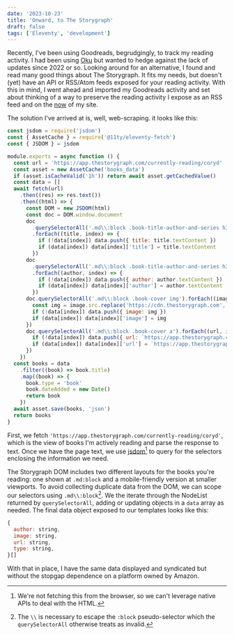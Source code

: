 ```yaml
---
date: '2023-10-23'
title: 'Onward, to The Storygraph'
draft: false
tags: ['Eleventy', 'development']
---
```


Recently, I've been using Goodreads, begrudgingly, to track my reading activity. I had been using [Oku](https://oku.club) but wanted to hedge against the lack of updates since 2022 or so. Looking around for an alternative, I found and read many good things about The Storygraph. It fits my needs, but doesn't (yet) have an API or RSS/Atom feeds exposed for your reading activity. With this in mind, I went ahead and imported my Goodreads activity and set about thinking of a way to preserve the reading activity I expose as an RSS feed and on the [now](https://coryd.dev/now) of my site.<!-- excerpt -->

The solution I've arrived at is, well, web-scraping. it looks like this:

```javascript
const jsdom = require('jsdom')
const { AssetCache } = require('@11ty/eleventy-fetch')
const { JSDOM } = jsdom

module.exports = async function () {
  const url = 'https://app.thestorygraph.com/currently-reading/coryd'
  const asset = new AssetCache('books_data')
  if (asset.isCacheValid('1h')) return await asset.getCachedValue()
  const data = []
  await fetch(url)
    .then((res) => res.text())
    .then((html) => {
      const DOM = new JSDOM(html)
      const doc = DOM.window.document
      doc
        .querySelectorAll('.md\\:block .book-title-author-and-series h3 > a')
        .forEach((title, index) => {
          if (!data[index]) data.push({ title: title.textContent })
          if (data[index]) data[index]['title'] = title.textContent
        })
      doc
        .querySelectorAll('.md\\:block .book-title-author-and-series h3 p:last-of-type > a')
        .forEach((author, index) => {
          if (!data[index]) data.push({ author: author.textContent })
          if (data[index]) data[index]['author'] = author.textContent
        })
      doc.querySelectorAll('.md\\:block .book-cover img').forEach((image, index) => {
        const img = image.src.replace('https://cdn.thestorygraph.com', 'https://cd-books.b-cdn.net')
        if (!data[index]) data.push({ image: img })
        if (data[index]) data[index]['image'] = img
      })
      doc.querySelectorAll('.md\\:block .book-cover a').forEach((url, index) => {
        if (!data[index]) data.push({ url: `https://app.thestorygraph.com${url.href}` })
        if (data[index]) data[index]['url'] = `https://app.thestorygraph.com${url.href}`
      })
    })
  const books = data
    .filter((book) => book.title)
    .map((book) => {
      book.type = 'book'
      book.dateAdded = new Date()
      return book
    })
  await asset.save(books, 'json')
  return books
}
```

First, we fetch `'https://app.thestorygraph.com/currently-reading/coryd'`, which is the view of books I'm actively reading and parse the response to text. Once we have the page text, we use [jsdom](https://github.com/jsdom/jsdom)[^1] to query for the selectors enclosing the information we need.

The Storygraph DOM includes two different layouts for the books you're reading: one shown at `.md:block` and a mobile-friendly version at smaller viewports. To avoid collecting duplicate data from the DOM, we can scope our selectors using `.md\\:block`[^2]. We the iterate through the NodeList returned by `querySelectorAll`, adding or updating objects in a `data` array as needed. The final data object exposed to our templates looks like this:

```javascript
{
  author: string,
  image: string,
  url: string,
  type: string,
}[]
```

With that in place, I have the same data displayed and syndicated but without the stopgap dependence on a platform owned by Amazon.

[^1]: We're not fetching this from the browser, so we can't leverage native APIs to deal with the HTML.
[^2]: The `\\` is necessary to escape the `:block` pseudo-selector which the `querySelectorAll` otherwise treats as invalid.
